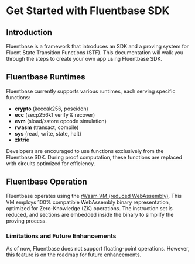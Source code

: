 # Get Started with Fluentbase SDK

## Introduction

Fluentbase is a framework that introduces an SDK and a proving system for Fluent State Transition Functions (STF). This documentation will walk you through the steps to create your own app using Fluentbase SDK.

## Fluentbase Runtimes

Fluentbase currently supports various runtimes, each serving specific functions:

* **crypto** (keccak256, poseidon)
* **ecc** (secp256k1 verify & recover)
* **evm** (sload/sstore opcode simulation)
* **rwasm** (transact, compile)
* **sys** (read, write, state, halt)
* **zktrie**

Developers are encouraged to use functions exclusively from the Fluentbase SDK. During proof computation, these functions are replaced with circuits optimized for efficiency.

## Fluentbase Operation

Fluentbase operates using the [rWasm VM (reduced WebAssembly)](../../introduction/introduction-to-reduced-webassembly-rwasm.md). This VM employs 100% compatible WebAssembly binary representation, optimized for Zero-Knowledge (ZK) operations. The instruction set is reduced, and sections are embedded inside the binary to simplify the proving process.

### Limitations and Future Enhancements

As of now, Fluentbase does not support floating-point operations. However, this feature is on the roadmap for future enhancements.
